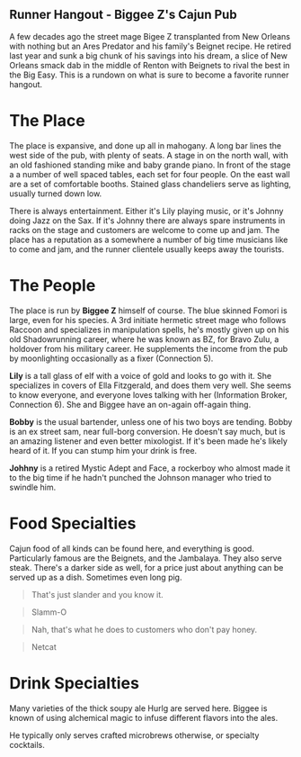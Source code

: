 Runner Hangout - Biggee Z's Cajun Pub
--------------------------------------

A few decades ago the street mage Bigee Z transplanted from New Orleans with 
nothing but an Ares Predator and his family's Beignet recipe. He retired last 
year and sunk a big chunk of his savings into his dream, a slice of New Orleans 
smack dab in the middle of Renton with Beignets to rival the best in the Big Easy. 
This is a rundown on what is sure to become a favorite runner hangout.
 
The Place
==========

The place is expansive, and done up all in mahogany. A long bar lines the west side of the pub, with plenty of seats. A stage in on the north wall, with an old fashioned standing mike and baby grande piano. In front of the stage a a number of well spaced tables, each set for four people. On the east wall are a set of comfortable booths. Stained glass chandeliers serve as lighting, usually turned down low.

There is always entertainment. Either it's Lily playing music, or it's Johnny doing Jazz on the Sax. If it's Johnny there are always spare instruments in racks on the stage and customers are welcome to come up and jam.  The place has a reputation as a somewhere a number of big time musicians like to come and jam, and the runner clientele usually keeps away the tourists.

The People
===========

The place is run by __Biggee Z__ himself of course. The blue skinned Fomori is large, even for his species. A 3rd initiate hermetic street mage who follows Raccoon and specializes in manipulation spells, he's mostly given up on his old Shadowrunning career, where he was known as BZ, for Bravo Zulu, a holdover from his military career. He supplements the income from the pub by moonlighting occasionally as a fixer (Connection 5). 

__Lily__ is a tall glass of elf with a voice of gold and looks to go with it. She specializes in covers of Ella Fitzgerald, and does them very well. She seems to know everyone, and everyone loves talking with her (Information Broker, Connection 6). She and Biggee have an on-again off-again thing.

__Bobby__ is the usual bartender, unless one of his two boys are tending. Bobby is an ex street sam, near full-borg conversion. He doesn't say much, but is an amazing listener and even better mixologist. If it's been made he's likely heard of it. If you can stump him your drink is free.

__Johhny__ is a retired Mystic Adept and Face, a rockerboy who almost made it to the big time if he hadn't punched the Johnson manager who tried to swindle him.

Food Specialties
===================

Cajun food of all kinds can be found here, and everything is good. Particularly famous are the Beignets, and the Jambalaya.
They also serve steak. There's a darker side as well, for a price just about anything can be served up as a dish. Sometimes even long pig.

> That's just slander and you know it.

> Slamm-O

> Nah, that's what he does to customers who don't pay honey.

> Netcat

Drink Specialties
==================
Many varieties of the thick soupy ale Hurlg are served here. Biggee is known of using alchemical magic to infuse different flavors into the ales.

He typically only serves crafted microbrews otherwise, or specialty cocktails.
